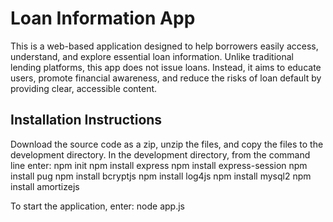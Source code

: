 # Loan Information App
This is a web-based application designed to help borrowers easily access, understand, and explore essential loan information. Unlike traditional lending platforms, this app does not issue loans. Instead, it aims to educate users, promote financial awareness, and reduce the risks of loan default by providing clear, accessible content.

## Installation Instructions
Download the source code as a zip, unzip the files, and copy the files to the development directory.
In the development directory, from the command line enter:
    npm init
    npm install express
    npm install express-session
    npm install pug
    npm install bcryptjs
    npm install log4js
    npm install mysql2
    npm install amortizejs

To start the application, enter:
    node app.js
